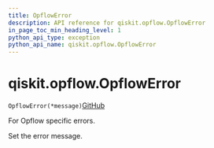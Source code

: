 ```yaml
---
title: OpflowError
description: API reference for qiskit.opflow.OpflowError
in_page_toc_min_heading_level: 1
python_api_type: exception
python_api_name: qiskit.opflow.OpflowError
---
```


# qiskit.opflow\.OpflowError

<span id="qiskit.opflow.OpflowError" />

`OpflowError(*message)`[GitHub](https://github.com/qiskit/qiskit/tree/stable/0.20/qiskit/opflow/exceptions.py "view source code")

For Opflow specific errors.

Set the error message.

